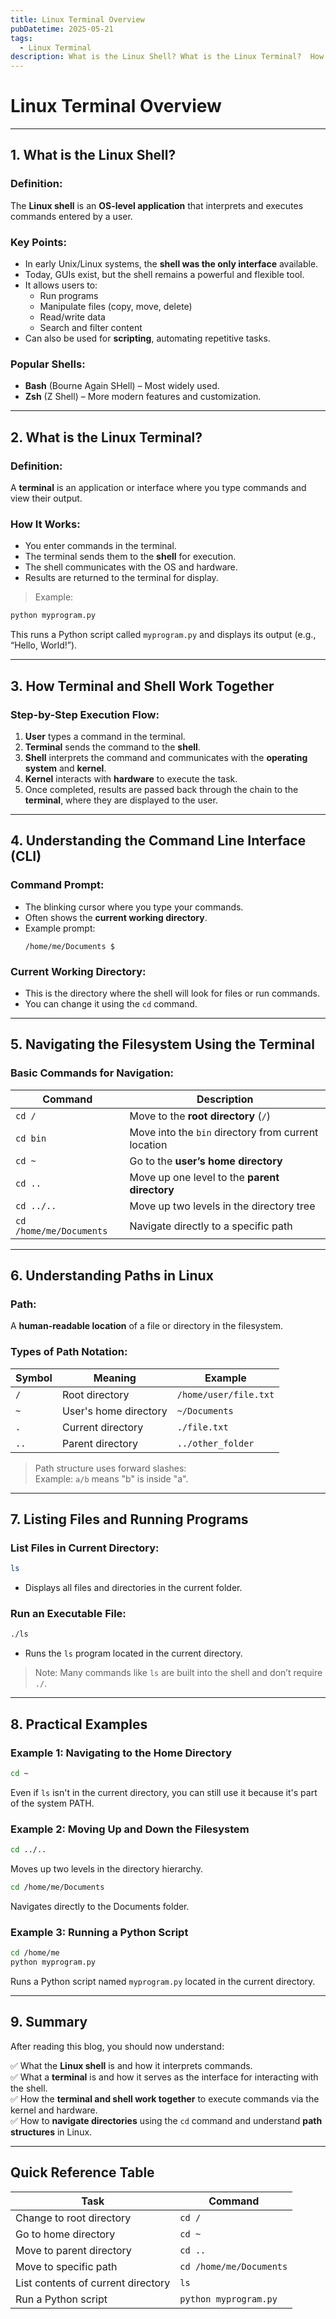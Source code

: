 ```yaml
---
title: Linux Terminal Overview
pubDatetime: 2025-05-21
tags:
  - Linux Terminal
description: What is the Linux Shell? What is the Linux Terminal?  How Terminal and Shell Work Together. Understanding the Command Line Interface (CLI), Navigating the Filesystem Using the Terminal, Understanding Paths in Linux, Listing Files and Running Programs and Practical Examples
---
```


# **Linux Terminal Overview**

---

## **1. What is the Linux Shell?**

### **Definition**:

The **Linux shell** is an **OS-level application** that interprets and executes commands entered by a user.

### **Key Points**:

- In early Unix/Linux systems, the **shell was the only interface** available.
- Today, GUIs exist, but the shell remains a powerful and flexible tool.
- It allows users to:
  - Run programs
  - Manipulate files (copy, move, delete)
  - Read/write data
  - Search and filter content
- Can also be used for **scripting**, automating repetitive tasks.

### **Popular Shells**:

- **Bash** (Bourne Again SHell) – Most widely used.
- **Zsh** (Z Shell) – More modern features and customization.

---

## **2. What is the Linux Terminal?**

### **Definition**:

A **terminal** is an application or interface where you type commands and view their output.

### **How It Works**:

- You enter commands in the terminal.
- The terminal sends them to the **shell** for execution.
- The shell communicates with the OS and hardware.
- Results are returned to the terminal for display.

> Example:

```bash
python myprogram.py
```

This runs a Python script called `myprogram.py` and displays its output (e.g., “Hello, World!”).

---

## **3. How Terminal and Shell Work Together**

### **Step-by-Step Execution Flow**:

1. **User** types a command in the terminal.
2. **Terminal** sends the command to the **shell**.
3. **Shell** interprets the command and communicates with the **operating system** and **kernel**.
4. **Kernel** interacts with **hardware** to execute the task.
5. Once completed, results are passed back through the chain to the **terminal**, where they are displayed to the user.

---

## **4. Understanding the Command Line Interface (CLI)**

### **Command Prompt**:

- The blinking cursor where you type your commands.
- Often shows the **current working directory**.
- Example prompt:
  ```
  /home/me/Documents $
  ```

### **Current Working Directory**:

- This is the directory where the shell will look for files or run commands.
- You can change it using the `cd` command.

---

## **5. Navigating the Filesystem Using the Terminal**

### **Basic Commands for Navigation**:

| Command                 | Description                                         |
| ----------------------- | --------------------------------------------------- |
| `cd /`                  | Move to the **root directory** (`/`)                |
| `cd bin`                | Move into the `bin` directory from current location |
| `cd ~`                  | Go to the **user’s home directory**                 |
| `cd ..`                 | Move up one level to the **parent directory**       |
| `cd ../..`              | Move up two levels in the directory tree            |
| `cd /home/me/Documents` | Navigate directly to a specific path                |

---

## **6. Understanding Paths in Linux**

### **Path**:

A **human-readable location** of a file or directory in the filesystem.

### **Types of Path Notation**:

| Symbol | Meaning               | Example               |
| ------ | --------------------- | --------------------- |
| `/`    | Root directory        | `/home/user/file.txt` |
| `~`    | User's home directory | `~/Documents`         |
| `.`    | Current directory     | `./file.txt`          |
| `..`   | Parent directory      | `../other_folder`     |

> Path structure uses forward slashes:  
> Example: `a/b` means "b" is inside "a".

---

## **7. Listing Files and Running Programs**

### **List Files in Current Directory**:

```bash
ls
```

- Displays all files and directories in the current folder.

### **Run an Executable File**:

```bash
./ls
```

- Runs the `ls` program located in the current directory.

> Note: Many commands like `ls` are built into the shell and don’t require `./`.

---

## **8. Practical Examples**

### **Example 1: Navigating to the Home Directory**

```bash
cd ~
```

Even if `ls` isn't in the current directory, you can still use it because it's part of the system PATH.

### **Example 2: Moving Up and Down the Filesystem**

```bash
cd ../..
```

Moves up two levels in the directory hierarchy.

```bash
cd /home/me/Documents
```

Navigates directly to the Documents folder.

### **Example 3: Running a Python Script**

```bash
cd /home/me
python myprogram.py
```

Runs a Python script named `myprogram.py` located in the current directory.

---

## **9. Summary**

After reading this blog, you should now understand:

✅ What the **Linux shell** is and how it interprets commands.  
✅ What a **terminal** is and how it serves as the interface for interacting with the shell.  
✅ How the **terminal and shell work together** to execute commands via the kernel and hardware.  
✅ How to **navigate directories** using the `cd` command and understand **path structures** in Linux.

---

## **Quick Reference Table**

| Task                               | Command                 |
| ---------------------------------- | ----------------------- |
| Change to root directory           | `cd /`                  |
| Go to home directory               | `cd ~`                  |
| Move to parent directory           | `cd ..`                 |
| Move to specific path              | `cd /home/me/Documents` |
| List contents of current directory | `ls`                    |
| Run a Python script                | `python myprogram.py`   |
